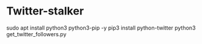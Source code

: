 # Twitter-stalker

sudo apt install python3 python3-pip -y
pip3 install python-twitter
python3 get_twitter_followers.py